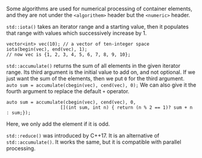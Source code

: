 
Some algorithms are used for numerical processing of container elements, and they are not under the `<algorithem>` header but the `<numeric>` header.

`std::iota()` takes an iterator range and a starting value, then it populates that range with values which successively increase by 1.
```
vector<int> vec(10); // a vector of ten-integer space
iota(begin(vec), end(vec), 1);
// now vec is {1, 2, 3, 4, 5, 6, 7, 8, 9, 10};
```


`std::accumulate()` returns the sum of all elements in the given iterator range. Its third argument is the initial value to add on, and not optional. If we just want the sum of the elements, then we put `0` for the third argument.
`auto sum = accumulate(cbegin(vec), cend(vec), 0);`
We can also give it the fourth argument to replace the default `+` operator.
```
auto sum = accumulate(cbegin(vec), cend(vec), 0, 
					[](int sum, int n) { return (n % 2 == 1)? sum + n : sum;});
```
Here, we only add the element if it is odd.

`std::reduce()` was introduced by C++17. It is an alternative of `std::accumulate()`. It works the same, but it is compatible with parallel processing.